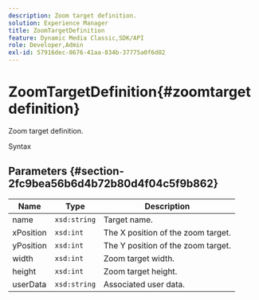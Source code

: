 ```yaml
---
description: Zoom target definition.
solution: Experience Manager
title: ZoomTargetDefinition
feature: Dynamic Media Classic,SDK/API
role: Developer,Admin
exl-id: 57916dec-8676-41aa-834b-37775a0f6d02
---
```

# ZoomTargetDefinition{#zoomtargetdefinition}

Zoom target definition.

 Syntax 

## Parameters {#section-2fc9bea56b6d4b72b80d4f04c5f9b862}

|  Name  | Type  | Description  |
|---|---|---|
|  name  | `xsd:string`  | Target name.  |
|  xPosition  | `xsd:int`  | The X position of the zoom target.  |
|  yPosition  | `xsd:int`  | The Y position of the zoom target.  |
|  width  | `xsd:int`  | Zoom target width.  |
|  height  | `xsd:int`  | Zoom target height.  |
|  userData  | `xsd:string`  | Associated user data.  |
